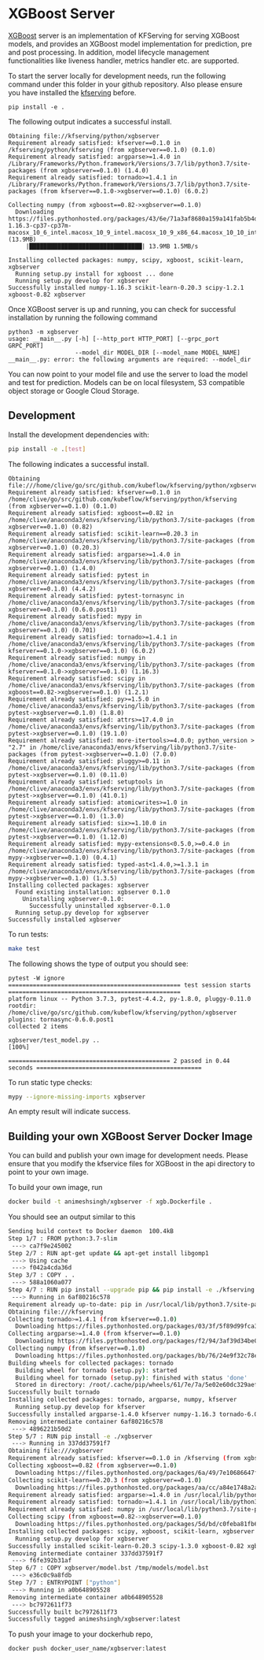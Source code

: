 # XGBoost Server

[XGBoost](https://xgboost.readthedocs.io/en/latest/index.html ) server is an implementation of KFServing for serving XGBoost models, and provides an XGBoost model implementation for prediction, pre and post processing. In addition, model lifecycle management functionalities like liveness handler, metrics handler etc. are supported. 

To start the server locally for development needs, run the following command under this folder in your github repository. Also please ensure you have installed the [kfserving](../kfserving) before.

```
pip install -e .
```

The following output indicates a successful install.

```
Obtaining file://kfserving/python/xgbserver
Requirement already satisfied: kfserver==0.1.0 in /kfserving/python/kfserving (from xgbserver==0.1.0) (0.1.0)
Requirement already satisfied: argparse>=1.4.0 in /Library/Frameworks/Python.framework/Versions/3.7/lib/python3.7/site-packages (from xgbserver==0.1.0) (1.4.0)
Requirement already satisfied: tornado>=1.4.1 in /Library/Frameworks/Python.framework/Versions/3.7/lib/python3.7/site-packages (from kfserver==0.1.0->xgbserver==0.1.0) (6.0.2)

Collecting numpy (from xgboost==0.82->xgbserver==0.1.0)
  Downloading https://files.pythonhosted.org/packages/43/6e/71a3af8680a159a141fab5b4d19988111a09c02ffbfdeb42175cca0fa341/numpy-1.16.3-cp37-cp37m-macosx_10_6_intel.macosx_10_9_intel.macosx_10_9_x86_64.macosx_10_10_intel.macosx_10_10_x86_64.whl (13.9MB)
     |████████████████████████████████| 13.9MB 1.5MB/s

Installing collected packages: numpy, scipy, xgboost, scikit-learn, xgbserver
  Running setup.py install for xgboost ... done
  Running setup.py develop for xgbserver
Successfully installed numpy-1.16.3 scikit-learn-0.20.3 scipy-1.2.1 xgboost-0.82 xgbserver

```

Once XGBoost server is up and running, you can check for successful installation by running the following command

```
python3 -m xgbserver
usage: __main__.py [-h] [--http_port HTTP_PORT] [--grpc_port GRPC_PORT]
                   --model_dir MODEL_DIR [--model_name MODEL_NAME]
__main__.py: error: the following arguments are required: --model_dir
```

You can now point to your model file and use the server to load the model and test for prediction. Models can be on local filesystem, S3 compatible object storage or Google Cloud Storage.


## Development

Install the development dependencies with:

```bash
pip install -e .[test]
```

The following indicates a successful install.

```
Obtaining file:///home/clive/go/src/github.com/kubeflow/kfserving/python/xgbserver
Requirement already satisfied: kfserver==0.1.0 in /home/clive/go/src/github.com/kubeflow/kfserving/python/kfserving (from xgbserver==0.1.0) (0.1.0)
Requirement already satisfied: xgboost==0.82 in /home/clive/anaconda3/envs/kfserving/lib/python3.7/site-packages (from xgbserver==0.1.0) (0.82)
Requirement already satisfied: scikit-learn==0.20.3 in /home/clive/anaconda3/envs/kfserving/lib/python3.7/site-packages (from xgbserver==0.1.0) (0.20.3)
Requirement already satisfied: argparse>=1.4.0 in /home/clive/anaconda3/envs/kfserving/lib/python3.7/site-packages (from xgbserver==0.1.0) (1.4.0)
Requirement already satisfied: pytest in /home/clive/anaconda3/envs/kfserving/lib/python3.7/site-packages (from xgbserver==0.1.0) (4.4.2)
Requirement already satisfied: pytest-tornasync in /home/clive/anaconda3/envs/kfserving/lib/python3.7/site-packages (from xgbserver==0.1.0) (0.6.0.post1)
Requirement already satisfied: mypy in /home/clive/anaconda3/envs/kfserving/lib/python3.7/site-packages (from xgbserver==0.1.0) (0.701)
Requirement already satisfied: tornado>=1.4.1 in /home/clive/anaconda3/envs/kfserving/lib/python3.7/site-packages (from kfserver==0.1.0->xgbserver==0.1.0) (6.0.2)
Requirement already satisfied: numpy in /home/clive/anaconda3/envs/kfserving/lib/python3.7/site-packages (from kfserver==0.1.0->xgbserver==0.1.0) (1.16.3)
Requirement already satisfied: scipy in /home/clive/anaconda3/envs/kfserving/lib/python3.7/site-packages (from xgboost==0.82->xgbserver==0.1.0) (1.2.1)
Requirement already satisfied: py>=1.5.0 in /home/clive/anaconda3/envs/kfserving/lib/python3.7/site-packages (from pytest->xgbserver==0.1.0) (1.8.0)
Requirement already satisfied: attrs>=17.4.0 in /home/clive/anaconda3/envs/kfserving/lib/python3.7/site-packages (from pytest->xgbserver==0.1.0) (19.1.0)
Requirement already satisfied: more-itertools>=4.0.0; python_version > "2.7" in /home/clive/anaconda3/envs/kfserving/lib/python3.7/site-packages (from pytest->xgbserver==0.1.0) (7.0.0)
Requirement already satisfied: pluggy>=0.11 in /home/clive/anaconda3/envs/kfserving/lib/python3.7/site-packages (from pytest->xgbserver==0.1.0) (0.11.0)
Requirement already satisfied: setuptools in /home/clive/anaconda3/envs/kfserving/lib/python3.7/site-packages (from pytest->xgbserver==0.1.0) (41.0.1)
Requirement already satisfied: atomicwrites>=1.0 in /home/clive/anaconda3/envs/kfserving/lib/python3.7/site-packages (from pytest->xgbserver==0.1.0) (1.3.0)
Requirement already satisfied: six>=1.10.0 in /home/clive/anaconda3/envs/kfserving/lib/python3.7/site-packages (from pytest->xgbserver==0.1.0) (1.12.0)
Requirement already satisfied: mypy-extensions<0.5.0,>=0.4.0 in /home/clive/anaconda3/envs/kfserving/lib/python3.7/site-packages (from mypy->xgbserver==0.1.0) (0.4.1)
Requirement already satisfied: typed-ast<1.4.0,>=1.3.1 in /home/clive/anaconda3/envs/kfserving/lib/python3.7/site-packages (from mypy->xgbserver==0.1.0) (1.3.5)
Installing collected packages: xgbserver
  Found existing installation: xgbserver 0.1.0
    Uninstalling xgbserver-0.1.0:
      Successfully uninstalled xgbserver-0.1.0
  Running setup.py develop for xgbserver
Successfully installed xgbserver
```


To run tests:

```bash
make test
```

The following shows the type of output you should see:

```
pytest -W ignore
================================================= test session starts =================================================
platform linux -- Python 3.7.3, pytest-4.4.2, py-1.8.0, pluggy-0.11.0
rootdir: /home/clive/go/src/github.com/kubeflow/kfserving/python/xgbserver
plugins: tornasync-0.6.0.post1
collected 2 items                                                                                                     

xgbserver/test_model.py ..                                                                                      [100%]

============================================== 2 passed in 0.44 seconds ===============================================

```

To run static type checks:

```bash
mypy --ignore-missing-imports xgbserver
```
An empty result will indicate success.

## Building your own XGBoost Server Docker Image

You can build and publish your own image for development needs. Please ensure that you modify the kfservice files for XGBoost in the api directory to point to your own image.

To build your own image, run

```bash
docker build -t animeshsingh/xgbserver -f xgb.Dockerfile .
```

You should see an output similar to this

```bash
Sending build context to Docker daemon  100.4kB
Step 1/7 : FROM python:3.7-slim
 ---> ca7f9e245002
Step 2/7 : RUN apt-get update && apt-get install libgomp1
 ---> Using cache
 ---> f042a4cda36d
Step 3/7 : COPY . .
 ---> 588a1060a077
Step 4/7 : RUN pip install --upgrade pip && pip install -e ./kfserving
 ---> Running in 6af80216c578
Requirement already up-to-date: pip in /usr/local/lib/python3.7/site-packages (19.1.1)
Obtaining file:///kfserving
Collecting tornado>=1.4.1 (from kfserver==0.1.0)
  Downloading https://files.pythonhosted.org/packages/03/3f/5f89d99fca3c0100c8cede4f53f660b126d39e0d6a1e943e95cc3ed386fb/tornado-6.0.2.tar.gz (481kB)
Collecting argparse>=1.4.0 (from kfserver==0.1.0)
  Downloading https://files.pythonhosted.org/packages/f2/94/3af39d34be01a24a6e65433d19e107099374224905f1e0cc6bbe1fd22a2f/argparse-1.4.0-py2.py3-none-any.whl
Collecting numpy (from kfserver==0.1.0)
  Downloading https://files.pythonhosted.org/packages/bb/76/24e9f32c78e6f6fb26cf2596b428f393bf015b63459468119f282f70a7fd/numpy-1.16.3-cp37-cp37m-manylinux1_x86_64.whl (17.3MB)
Building wheels for collected packages: tornado
  Building wheel for tornado (setup.py): started
  Building wheel for tornado (setup.py): finished with status 'done'
  Stored in directory: /root/.cache/pip/wheels/61/7e/7a/5e02e60dc329aef32ecf70e0425319ee7e2198c3a7cf98b4a2
Successfully built tornado
Installing collected packages: tornado, argparse, numpy, kfserver
  Running setup.py develop for kfserver
Successfully installed argparse-1.4.0 kfserver numpy-1.16.3 tornado-6.0.2
Removing intermediate container 6af80216c578
 ---> 4896221b50d2
Step 5/7 : RUN pip install -e ./xgbserver
 ---> Running in 337dd37591f7
Obtaining file:///xgbserver
Requirement already satisfied: kfserver==0.1.0 in /kfserving (from xgbserver==0.1.0) (0.1.0)
Collecting xgboost==0.82 (from xgbserver==0.1.0)
  Downloading https://files.pythonhosted.org/packages/6a/49/7e10686647f741bd9c8918b0decdb94135b542fe372ca1100739b8529503/xgboost-0.82-py2.py3-none-manylinux1_x86_64.whl (114.0MB)
Collecting scikit-learn==0.20.3 (from xgbserver==0.1.0)
  Downloading https://files.pythonhosted.org/packages/aa/cc/a84e1748a2a70d0f3e081f56cefc634f3b57013b16faa6926d3a6f0598df/scikit_learn-0.20.3-cp37-cp37m-manylinux1_x86_64.whl (5.4MB)
Requirement already satisfied: argparse>=1.4.0 in /usr/local/lib/python3.7/site-packages (from xgbserver==0.1.0) (1.4.0)
Requirement already satisfied: tornado>=1.4.1 in /usr/local/lib/python3.7/site-packages (from kfserver==0.1.0->xgbserver==0.1.0) (6.0.2)
Requirement already satisfied: numpy in /usr/local/lib/python3.7/site-packages (from kfserver==0.1.0->xgbserver==0.1.0) (1.16.3)
Collecting scipy (from xgboost==0.82->xgbserver==0.1.0)
  Downloading https://files.pythonhosted.org/packages/5d/bd/c0feba81fb60e231cf40fc8a322ed5873c90ef7711795508692b1481a4ae/scipy-1.3.0-cp37-cp37m-manylinux1_x86_64.whl (25.2MB)
Installing collected packages: scipy, xgboost, scikit-learn, xgbserver
  Running setup.py develop for xgbserver
Successfully installed scikit-learn-0.20.3 scipy-1.3.0 xgboost-0.82 xgbserver
Removing intermediate container 337dd37591f7
 ---> f6fe392b31af
Step 6/7 : COPY xgbserver/model.bst /tmp/models/model.bst
 ---> e36c0c9a8fdb
Step 7/7 : ENTRYPOINT ["python"]
 ---> Running in a0b648905528
Removing intermediate container a0b648905528
 ---> bc7972611f73
Successfully built bc7972611f73
Successfully tagged animeshsingh/xgbserver:latest
```

To push your image to your dockerhub repo, 

```bash
docker push docker_user_name/xgbserver:latest
```
